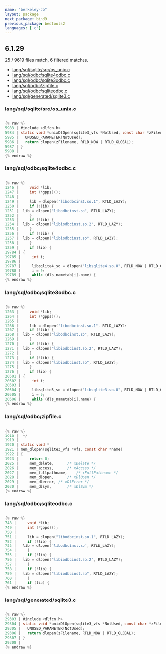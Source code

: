 ```yaml
---
name: "berkeley-db"
layout: package
next_package: bind9
previous_package: bedtools2
languages: ['c']
---
```

## 6.1.29
25 / 9619 files match, 6 filtered matches.

 - [lang/sql/sqlite/src/os_unix.c](#langsqlsqlitesrcos_unixc)
 - [lang/sql/odbc/sqlite4odbc.c](#langsqlodbcsqlite4odbcc)
 - [lang/sql/odbc/sqlite3odbc.c](#langsqlodbcsqlite3odbcc)
 - [lang/sql/odbc/zipfile.c](#langsqlodbczipfilec)
 - [lang/sql/odbc/sqliteodbc.c](#langsqlodbcsqliteodbcc)
 - [lang/sql/generated/sqlite3.c](#langsqlgeneratedsqlite3c)

### lang/sql/sqlite/src/os_unix.c

```c

{% raw %}
5983 | #include <dlfcn.h>
5984 | static void *unixDlOpen(sqlite3_vfs *NotUsed, const char *zFilename){
5985 |   UNUSED_PARAMETER(NotUsed);
5986 |   return dlopen(zFilename, RTLD_NOW | RTLD_GLOBAL);
5987 | }
5988 | 
{% endraw %}

```
### lang/sql/odbc/sqlite4odbc.c

```c

{% raw %}
1246 |     void *lib;
1247 |     int (*gpps)();
1248 | 
1249 |     lib = dlopen("libodbcinst.so.1", RTLD_LAZY);
1250 |     if (!lib) {
1251 | 	lib = dlopen("libodbcinst.so", RTLD_LAZY);
1252 |     }
1253 |     if (!lib) {
1254 | 	lib = dlopen("libiodbcinst.so.2", RTLD_LAZY);
1255 |     }
1256 |     if (!lib) {
1257 | 	lib = dlopen("libiodbcinst.so", RTLD_LAZY);
1258 |     }
1259 |     if (lib) {
19784 | {
19785 |     int i;
19786 | 
19787 |     libsqlite4_so = dlopen("libsqlite4.so.0", RTLD_NOW | RTLD_GLOBAL);
19788 |     i = 0;
19789 |     while (dls_nametab[i].name) {
{% endraw %}

```
### lang/sql/odbc/sqlite3odbc.c

```c

{% raw %}
1263 |     void *lib;
1264 |     int (*gpps)();
1265 | 
1266 |     lib = dlopen("libodbcinst.so.1", RTLD_LAZY);
1267 |     if (!lib) {
1268 | 	lib = dlopen("libodbcinst.so", RTLD_LAZY);
1269 |     }
1270 |     if (!lib) {
1271 | 	lib = dlopen("libiodbcinst.so.2", RTLD_LAZY);
1272 |     }
1273 |     if (!lib) {
1274 | 	lib = dlopen("libiodbcinst.so", RTLD_LAZY);
1275 |     }
1276 |     if (lib) {
20501 | {
20502 |     int i;
20503 | 
20504 |     libsqlite3_so = dlopen("libsqlite3.so.0", RTLD_NOW | RTLD_GLOBAL);
20505 |     i = 0;
20506 |     while (dls_nametab[i].name) {
{% endraw %}

```
### lang/sql/odbc/zipfile.c

```c

{% raw %}
1918 |  */
1919 | 
1920 | static void *
1921 | mem_dlopen(sqlite3_vfs *vfs, const char *name)
1922 | {
1923 |     return 0;
2025 |     mem_delete,		/* xDelete */
2026 |     mem_access,		/* xAccess */
2027 |     mem_fullpathname,	/* xFullPathname */
2028 |     mem_dlopen,		/* xDlOpen */
2029 |     mem_dlerror,	/* xDlError */
2030 |     mem_dlsym,		/* xDlSym */
{% endraw %}

```
### lang/sql/odbc/sqliteodbc.c

```c

{% raw %}
748 |     void *lib;
749 |     int (*gpps)();
750 | 
751 |     lib = dlopen("libodbcinst.so.1", RTLD_LAZY);
752 |     if (!lib) {
753 | 	lib = dlopen("libodbcinst.so", RTLD_LAZY);
754 |     }
755 |     if (!lib) {
756 | 	lib = dlopen("libiodbcinst.so.2", RTLD_LAZY);
757 |     }
758 |     if (!lib) {
759 | 	lib = dlopen("libiodbcinst.so", RTLD_LAZY);
760 |     }
761 |     if (lib) {
{% endraw %}

```
### lang/sql/generated/sqlite3.c

```c

{% raw %}
29303 | #include <dlfcn.h>
29304 | static void *unixDlOpen(sqlite3_vfs *NotUsed, const char *zFilename){
29305 |   UNUSED_PARAMETER(NotUsed);
29306 |   return dlopen(zFilename, RTLD_NOW | RTLD_GLOBAL);
29307 | }
29308 | 
{% endraw %}

```